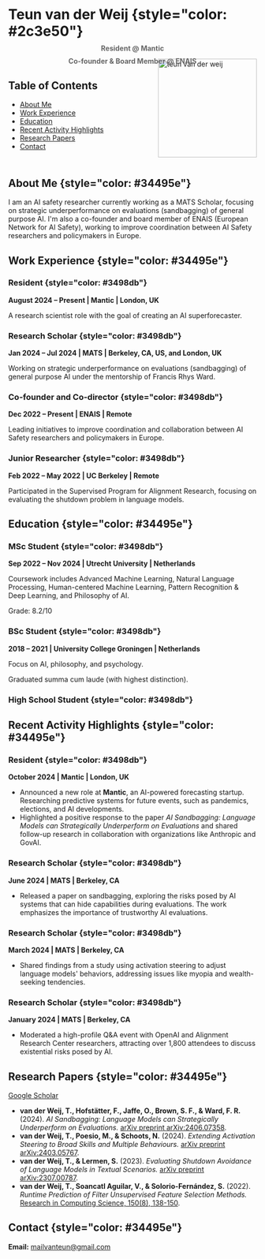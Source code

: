 # Teun van der Weij {style="color: #2c3e50"}
<h4 style="color: #666; margin-top: -10px; text-align: center">Resident @ Mantic</h4>
<h4 style="color: #666; margin-top: -10px; text-align: center">Co-founder & Board Member @ ENAIS</h4>

## Table of Contents
- [About Me](#about-me)
- [Work Experience](#work-experience)
- [Education](#education)
- [Recent Activity Highlights](#recent-activity-highlights)
- [Research Papers](#research-papers)
- [Contact](#contact)

<div style="overflow: hidden; margin-top: -200px;">
<img src="weij002_cropped.jpg" alt="teun van der weij" width="200" height="200" style="float: right; margin-left: 20px; margin-bottom: 10px;">

<p>&nbsp;</p>

</div>

## About Me {style="color: #34495e"}

I am an AI safety researcher currently working as a MATS Scholar, focusing on strategic underperformance on evaluations (sandbagging) of general purpose AI. I'm also a co-founder and board member of ENAIS (European Network for AI Safety), working to improve coordination between AI Safety researchers and policymakers in Europe.

## Work Experience {style="color: #34495e"}

### Resident {style="color: #3498db"}
**August 2024 – Present | Mantic | London, UK**

A research scientist role with the goal of creating an AI superforecaster.

### Research Scholar {style="color: #3498db"}
**Jan 2024 – Jul 2024 | MATS | Berkeley, CA, US, and London, UK**

Working on strategic underperformance on evaluations (sandbagging) of general purpose AI under the mentorship of Francis Rhys Ward.

### Co-founder and Co-director {style="color: #3498db"}
**Dec 2022 – Present | ENAIS | Remote**

Leading initiatives to improve coordination and collaboration between AI Safety researchers and policymakers in Europe.

### Junior Researcher {style="color: #3498db"}
**Feb 2022 – May 2022 | UC Berkeley | Remote**

Participated in the Supervised Program for Alignment Research, focusing on evaluating the shutdown problem in language models.

## Education {style="color: #34495e"}

### MSc Student {style="color: #3498db"}
**Sep 2022 – Nov 2024 | Utrecht University | Netherlands**

Coursework includes Advanced Machine Learning, Natural Language Processing, Human-centered Machine Learning, Pattern Recognition & Deep Learning, and Philosophy of AI.

Grade: 8.2/10

### BSc Student {style="color: #3498db"}
**2018 – 2021 | University College Groningen | Netherlands**

Focus on AI, philosophy, and psychology.

Graduated summa cum laude (with highest distinction).

### High School Student {style="color: #3498db"}



## Recent Activity Highlights {style="color: #34495e"}

### Resident {style="color: #3498db"}
**October 2024 | Mantic | London, UK**
- Announced a new role at **Mantic**, an AI-powered forecasting startup. Researching predictive systems for future events, such as pandemics, elections, and AI developments.
- Highlighted a positive response to the paper *AI Sandbagging: Language Models can Strategically Underperform on Evaluations* and shared follow-up research in collaboration with organizations like Anthropic and GovAI.

### Research Scholar {style="color: #3498db"}
**June 2024 | MATS | Berkeley, CA**
- Released a paper on sandbagging, exploring the risks posed by AI systems that can hide capabilities during evaluations. The work emphasizes the importance of trustworthy AI evaluations.

### Research Scholar {style="color: #3498db"}
**March 2024 | MATS | Berkeley, CA**
- Shared findings from a study using activation steering to adjust language models' behaviors, addressing issues like myopia and wealth-seeking tendencies. 

### Research Scholar {style="color: #3498db"}
**January 2024 | MATS | Berkeley, CA**
- Moderated a high-profile Q&A event with OpenAI and Alignment Research Center researchers, attracting over 1,800 attendees to discuss existential risks posed by AI.

## Research Papers {style="color: #34495e"}

[Google Scholar](https://scholar.google.com/citations?hl=en&view_op=list_works&gmla=ALUCkoWPBCLgqYHwqX7Iw_wQzACyuhxQEz49m-BCVVztAA1-XCw5_Zhsk6n5KCnQLWmbYawMlu5orNjSmAXfq_8Q-_HV&user=-fMmbSYAAAAJ)

- **van der Weij, T., Hofstätter, F., Jaffe, O., Brown, S. F., & Ward, F. R.** (2024). *AI Sandbagging: Language Models can Strategically Underperform on Evaluations.* [arXiv preprint arXiv:2406.07358](https://arxiv.org/abs/2406.07358).
- **van der Weij, T., Poesio, M., & Schoots, N.** (2024). *Extending Activation Steering to Broad Skills and Multiple Behaviours.* [arXiv preprint arXiv:2403.05767](https://arxiv.org/abs/2403.05767).
- **van der Weij, T., & Lermen, S.** (2023). *Evaluating Shutdown Avoidance of Language Models in Textual Scenarios.* [arXiv preprint arXiv:2307.00787](https://arxiv.org/abs/2307.00787).
- **van der Weij, T., Soancatl Aguilar, V., & Solorio-Fernández, S.** (2022). *Runtime Prediction of Filter Unsupervised Feature Selection Methods.* [Research in Computing Science, 150(8), 138-150](https://www.rcs.cic.ipn.mx/2022_150_8/Runtime%20Prediction%20of%20Filter%20Unsupervised%20Feature%20Selection%20Methods.pdf).

## Contact {style="color: #34495e"}

**Email:** mailvanteun@gmail.com

